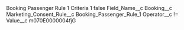 <?xml version="1.0" encoding="UTF-8"?>
<CustomMetadata xmlns="http://soap.sforce.com/2006/04/metadata" xmlns:xsi="http://www.w3.org/2001/XMLSchema-instance" xmlns:xsd="http://www.w3.org/2001/XMLSchema">
    <label>Booking Passenger Rule 1 Criteria 1</label>
    <protected>false</protected>
    <values>
        <field>Field_Name__c</field>
        <value xsi:type="xsd:string">Booking__c</value>
    </values>
    <values>
        <field>Marketing_Consent_Rule__c</field>
        <value xsi:type="xsd:string">Booking_Passenger_Rule_1</value>
    </values>
    <values>
        <field>Operator__c</field>
        <value xsi:type="xsd:string">!=</value>
    </values>
    <values>
        <field>Value__c</field>
        <value xsi:type="xsd:string">m070E0000004fjG</value>
    </values>
</CustomMetadata>
